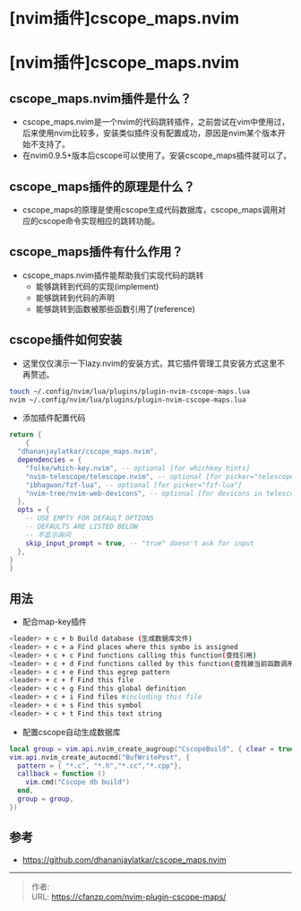 # [nvim插件]cscope_maps.nvim


<!--more-->
# [nvim插件]cscope_maps.nvim
## cscope_maps.nvim插件是什么？
- cscope_maps.nvim是一个nvim的代码跳转插件，之前尝试在vim中使用过，后来使用nvim比较多，安装类似插件没有配置成功，原因是nvim某个版本开始不支持了。
- 在nvim0.9.5+版本后cscope可以使用了。安装cscope_maps插件就可以了。

## cscope_maps插件的原理是什么？
- cscope_maps的原理是使用cscope生成代码数据库，cscope_maps调用对应的cscope命令实现相应的跳转功能。

## cscope_maps插件有什么作用？
- cscope_maps.nvim插件能帮助我们实现代码的跳转
  - 能够跳转到代码的实现(implement)
  - 能够跳转到代码的声明
  - 能够跳转到函数被那些函数引用了(reference)

## cscope插件如何安装
- 这里仅仅演示一下lazy.nvim的安装方式，其它插件管理工具安装方式这里不再赘述。
```bash
touch ~/.config/nvim/lua/plugins/plugin-nvim-cscope-maps.lua
nvim ~/.config/nvim/lua/plugins/plugin-nvim-cscope-maps.lua
```

- 添加插件配置代码
```lua
return {
    {
  "dhananjaylatkar/cscope_maps.nvim",
  dependencies = {
    "folke/which-key.nvim", -- optional [for whichkey hints]
    "nvim-telescope/telescope.nvim", -- optional [for picker="telescope"]
    "ibhagwan/fzf-lua", -- optional [for picker="fzf-lua"]
    "nvim-tree/nvim-web-devicons", -- optional [for devicons in telescope or fzf]
  },
  opts = {
    -- USE EMPTY FOR DEFAULT OPTIONS
    -- DEFAULTS ARE LISTED BELOW
    -- 不显示询问
    skip_input_prompt = true, -- "true" doesn't ask for input
  },
}
}
```

## 用法
- 配合map-key插件
```bash
<leader> + c + b Build database (生成数据库文件)
<leader> + c + a Find places where this symbo is assigned
<leader> + c + c Find functions calling this function(查找引用)
<leader> + c + d Find functions called by this function(查找被当前函数调用的函数)
<leader> + c + e Find this egrep pattern
<leader> + c + f Find this file
<leader> + c + g Find this global definition
<leader> + c + i Find files #including this file
<leader> + c + s Find this symbol
<leader> + c + t Find this text string
```

- 配置cscope自动生成数据库
```lua
local group = vim.api.nvim_create_augroup("CscopeBuild", { clear = true })
vim.api.nvim_create_autocmd("BufWritePost", {
  pattern = { "*.c", "*.h","*.cc","*.cpp"},
  callback = function ()
    vim.cmd("Cscope db build")
  end,
  group = group,
})
```

## 参考
- https://github.com/dhananjaylatkar/cscope_maps.nvim


---

> 作者:   
> URL: https://cfanzp.com/nvim-plugin-cscope-maps/  

